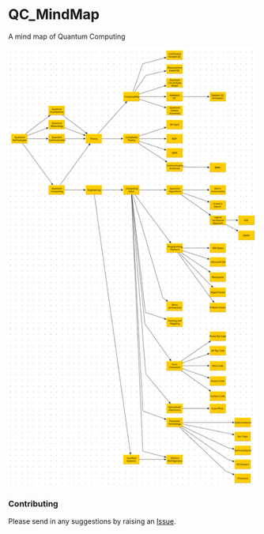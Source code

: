 # QC_MindMap
A mind map of Quantum Computing

[![Mind map](yEd001.svg)](yEd001.svg)

### Contributing

Please send in any suggestions by raising an [Issue](https://github.com/prince-ph0en1x/QC_MindMap/issues).